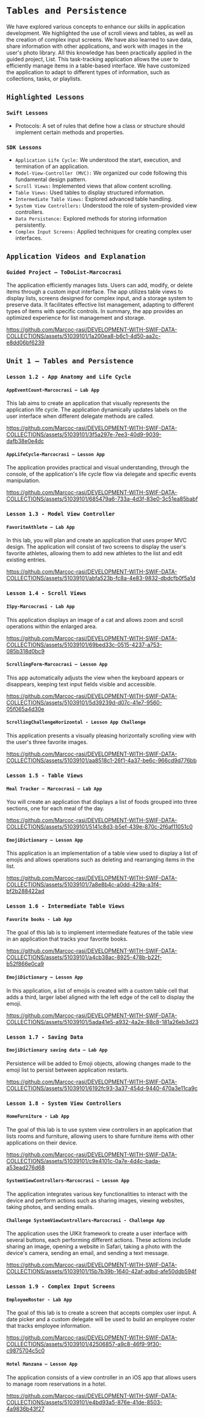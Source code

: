 # `Tables and Persistence`

We have explored various concepts to enhance our skills in application development. We highlighted the use of scroll views and tables, as well as the creation of complex input screens. We have also learned to save data, share information with other applications, and work with images in the user's photo library. All this knowledge has been practically applied in the guided project, List. This task-tracking application allows the user to efficiently manage items in a table-based interface. We have customized the application to adapt to different types of information, such as collections, tasks, or playlists.

## `Highlighted Lessons`

### `Swift Lessons`
- Protocols: A set of rules that define how a class or structure should implement certain methods and properties.

### `SDK Lessons`
- `Application Life Cycle:` We understood the start, execution, and termination of an application.
- `Model-View-Controller (MVC):` We organized our code following this fundamental design pattern.
- `Scroll Views:` Implemented views that allow content scrolling.
- `Table Views:` Used tables to display structured information.
- `Intermediate Table Views:` Explored advanced table handling.
- `System View Controllers:` Understood the role of system-provided view controllers.
- `Data Persistence:` Explored methods for storing information persistently.
- `Complex Input Screens:` Applied techniques for creating complex user interfaces.

## `Application Videos and Explanation`

### `Guided Project – ToDoList-Marcocrasi`
The application efficiently manages lists. Users can add, modify, or delete items through a custom input interface. The app utilizes table views to display lists, screens designed for complex input, and a storage system to preserve data. It facilitates effective list management, adapting to different types of items with specific controls. In summary, the app provides an optimized experience for list management and storage.

https://github.com/Marcoc-rasi/DEVELOPMENT-WITH-SWIF-DATA-COLLECTIONS/assets/51039101/1a200ea8-b6c1-4d50-aa2c-e8dd06bf6239

## `Unit 1 – Tables and Persistence`

### `Lesson 1.2 - App Anatomy and Life Cycle`

#### `AppEventCount-Marcocrasi – Lab App`
This lab aims to create an application that visually represents the application life cycle. The application dynamically updates labels on the user interface when different delegate methods are called.

https://github.com/Marcoc-rasi/DEVELOPMENT-WITH-SWIF-DATA-COLLECTIONS/assets/51039101/3f5a297e-7ee3-40d9-9039-dafb38e0e4dc

#### `AppLifeCycle-Marcocrasi – Lesson App`
The application provides practical and visual understanding, through the console, of the application's life cycle flow via delegate and specific events manipulation.

https://github.com/Marcoc-rasi/DEVELOPMENT-WITH-SWIF-DATA-COLLECTIONS/assets/51039101/685479a6-733a-4d3f-83e0-3c51ea85babf

### `Lesson 1.3 - Model View Controller`

#### `FavoriteAthlete – Lab App`
In this lab, you will plan and create an application that uses proper MVC design. The application will consist of two screens to display the user's favorite athletes, allowing them to add new athletes to the list and edit existing entries.

https://github.com/Marcoc-rasi/DEVELOPMENT-WITH-SWIF-DATA-COLLECTIONS/assets/51039101/abfa523b-fc8a-4e83-9832-dbdcfb0f5a1d

### `Lesson 1.4 - Scroll Views`

#### `ISpy-Marcocrasi - Lab App`
This application displays an image of a cat and allows zoom and scroll operations within the enlarged area.

https://github.com/Marcoc-rasi/DEVELOPMENT-WITH-SWIF-DATA-COLLECTIONS/assets/51039101/69bed33c-0515-4237-a753-085b318d0bc9

#### `ScrollingForm-Marcocrasi – Lesson App`
This app automatically adjusts the view when the keyboard appears or disappears, keeping text input fields visible and accessible.

https://github.com/Marcoc-rasi/DEVELOPMENT-WITH-SWIF-DATA-COLLECTIONS/assets/51039101/5d39239d-d07c-41e7-9560-05f065a4d30e

#### `ScrollingChallengeHorizontal - Lesson App Challenge`
This application presents a visually pleasing horizontally scrolling view with the user's three favorite images.

https://github.com/Marcoc-rasi/DEVELOPMENT-WITH-SWIF-DATA-COLLECTIONS/assets/51039101/aa8518c1-26f1-4a37-be6c-966cd9d776bb

### `Lesson 1.5 - Table Views`

#### `Meal Tracker – Marcocrasi – Lab App`
You will create an application that displays a list of foods grouped into three sections, one for each meal of the day.

https://github.com/Marcoc-rasi/DEVELOPMENT-WITH-SWIF-DATA-COLLECTIONS/assets/51039101/5141c8d3-b5ef-439e-870c-2f6af11051c0

#### `EmojiDictionary – Lesson App`
This application is an implementation of a table view used to display a list of emojis and allows operations such as deleting and rearranging items in the list.

https://github.com/Marcoc-rasi/DEVELOPMENT-WITH-SWIF-DATA-COLLECTIONS/assets/51039101/7a8e8b4c-a0dd-429a-a3f4-bf2b288422ad

### `Lesson 1.6 - Intermediate Table Views`

#### `Favorite books - Lab App`
The goal of this lab is to implement intermediate features of the table view in an application that tracks your favorite books.

https://github.com/Marcoc-rasi/DEVELOPMENT-WITH-SWIF-DATA-COLLECTIONS/assets/51039101/a4cb38ac-8925-478b-b22f-b52f866e0ca9

#### `EmojiDictionary – Lesson App`
In this application, a list of emojis is created with a custom table cell that adds a third, larger label aligned with the left edge of the cell to display the emoji.

https://github.com/Marcoc-rasi/DEVELOPMENT-WITH-SWIF-DATA-COLLECTIONS/assets/51039101/5ada41e5-a932-4a2e-88c8-181a26eb3d23

### `Lesson 1.7 - Saving Data`

#### `EmojiDictionary saving data – Lab App`
Persistence will be added to Emoji objects, allowing changes made to the emoji list to persist between application restarts.

https://github.com/Marcoc-rasi/DEVELOPMENT-WITH-SWIF-DATA-COLLECTIONS/assets/51039101/6192fc93-3a37-454d-9440-470a3e11ca9c

### `Lesson 1.8 - System View Controllers`

#### `HomeFurniture - Lab App`
The goal of this lab is to use system view controllers in an application that lists rooms and furniture, allowing users to share furniture items with other applications on their device.

https://github.com/Marcoc-rasi/DEVELOPMENT-WITH-SWIF-DATA-COLLECTIONS/assets/51039101/c9e4101c-0a7e-4d4c-bada-a53ead276d68

#### `SystemViewControllers-Marcocrasi – Lesson App`
The application integrates various key functionalities to interact with the device and perform actions such as sharing images, viewing websites, taking photos, and sending emails.

#### `Challenge SystemViewControllers-Marcocrasi - Challenge App`
The application uses the UIKit framework to create a user interface with several buttons, each performing different actions. These actions include sharing an image, opening a website in Safari, taking a photo with the device's camera, sending an email, and sending a text message.

https://github.com/Marcoc-rasi/DEVELOPMENT-WITH-SWIF-DATA-COLLECTIONS/assets/51039101/15b7b39b-1640-42af-adbd-afe50ddb594f

### `Lesson 1.9 - Complex Input Screens`

#### `EmployeeRoster - Lab App`
The goal of this lab is to create a screen that accepts complex user input. A date picker and a custom delegate will be used to build an employee roster that tracks employee information.

https://github.com/Marcoc-rasi/DEVELOPMENT-WITH-SWIF-DATA-COLLECTIONS/assets/51039101/42506857-a9c8-46f9-9f30-c9875704c5c0

#### `Hotel Manzana – Lesson App`
The application consists of a view controller in an iOS app that allows users to manage room reservations in a hotel.

https://github.com/Marcoc-rasi/DEVELOPMENT-WITH-SWIF-DATA-COLLECTIONS/assets/51039101/e4bd93a5-876e-41de-8503-4a9836b43f27

